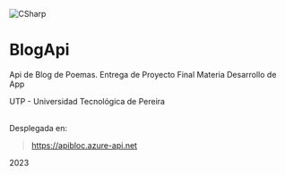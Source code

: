 ![CSharp](https://niixer.com/wp-content/uploads/2020/11/C.NET_-1024x384-1.png)

# BlogApi
Api de Blog de Poemas.
Entrega de Proyecto Final Materia Desarrollo de App

UTP - Universidad Tecnológica de Pereira <br><br>


Desplegada en:
> https://apibloc.azure-api.net


2023
